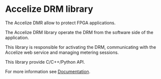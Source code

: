 # Accelize DRM library

The Accelize DMR allow to protect FPGA applications.

The Accelize DRM library operate the DRM from the software side of the
application.

This library is responsible for activating the DRM, communicating with the
Accelize web service and managing metering sessions.

This library provide C/C++/Python API.

For more information see [Documentation](https://drmlib.readthedocs.io/).
